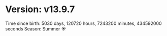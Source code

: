 # Version: v13.9.7
Time since birth: 5030 days, 120720 hours, 7243200 minutes, 434592000 seconds
Season: Summer ☀️
